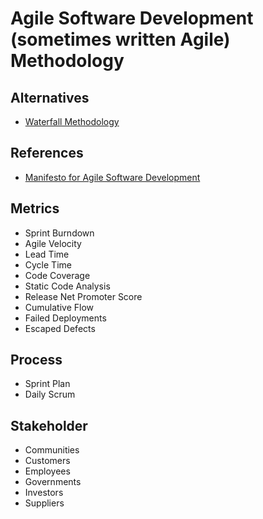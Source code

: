 # Agile Software Development (sometimes written Agile) Methodology

<!--
https://github.com/ParabolInc/parabol

stakeholders

https://linkedin.com/learning/paths/master-agile-software-development
https://linkedin.com/learning/paths/become-an-agile-software-developer
https://linkedin.com/learning/paths/become-an-agile-project-manager

https://linkedin.com/learning/devops-foundations-lean-and-agile/lean-and-agile-in-devops-3

https://linkedin.com/learning/agile-software-development/the-agile-approach
https://linkedin.com/learning/agile-software-development-scrum-for-developers/scrum-for-agile-software-development
https://linkedin.com/learning/agile-software-development-remote-teams/remote-first-culture-for-agile-teams
https://linkedin.com/learning/agile-software-development-transforming-your-organization/ignite-your-teams-with-agile
https://linkedin.com/learning/agile-software-development-clean-coding-practices/write-code-for-humans-not-machines
https://linkedin.com/learning/agile-software-development-creating-an-agile-culture/create-an-agile-culture
https://linkedin.com/learning/agile-software-development-kanban-for-developers/putting-kanban-to-work-in-your-development-team
https://linkedin.com/learning/agile-software-development-code-quality/why-code-quality-is-important
https://linkedin.com/learning/agile-software-development-cloud-architecture/agility-and-cloud-computing
https://linkedin.com/learning/agile-software-development-dealing-with-legacy-code-and-technical-debt/embrace-the-legacy-and-tackle-the-debt
https://linkedin.com/learning/agile-software-development-refactoring/refactoring-for-better-code
https://linkedin.com/learning/agile-software-development-pair-and-mob-programming/get-your-teams-coding-together

https://linkedin.com/learning/how-to-fix-bad-agile/fixing-bad-agile
https://linkedin.com/learning/lean-software-development/delivering-value-quickly-and-sustainably
https://linkedin.com/learning/agile-development-practices/welcome
https://linkedin.com/learning/agile-project-management-comparing-agile-tools/explore-agile-tool-options-for-your-projects
https://linkedin.com/learning/agile-testing-2/uplevel-with-agile-testing

https://www.sealights.io/software-development-metrics/10-powerful-agile-metrics-and-1-missing-metric/
-->

## Alternatives

- [Waterfall Methodology](/waterfall.md)

## References

- [Manifesto for Agile Software Development](https://agilemanifesto.org)

## Metrics

- Sprint Burndown
- Agile Velocity
- Lead Time
- Cycle Time
- Code Coverage
- Static Code Analysis
- Release Net Promoter Score
- Cumulative Flow
- Failed Deployments
- Escaped Defects

## Process

- Sprint Plan
- Daily Scrum

## Stakeholder

- Communities
- Customers
- Employees
- Governments
- Investors
- Suppliers
